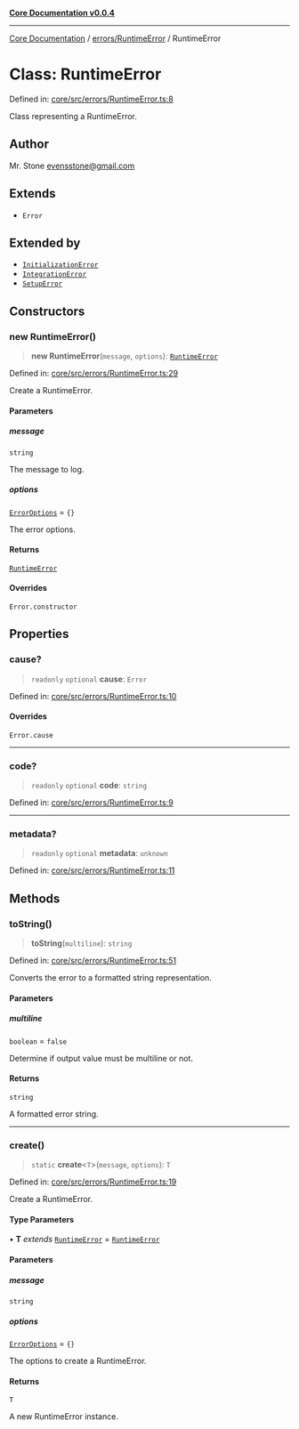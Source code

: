 [**Core Documentation v0.0.4**](../../../README.md)

***

[Core Documentation](../../../modules.md) / [errors/RuntimeError](../README.md) / RuntimeError

# Class: RuntimeError

Defined in: [core/src/errors/RuntimeError.ts:8](https://github.com/stonemjs/core/blob/d2167ff53d508d3a75c05f0cf962180518d3e061/src/errors/RuntimeError.ts#L8)

Class representing a RuntimeError.

## Author

Mr. Stone <evensstone@gmail.com>

## Extends

- `Error`

## Extended by

- [`InitializationError`](../../InitializationError/classes/InitializationError.md)
- [`IntegrationError`](../../IntegrationError/classes/IntegrationError.md)
- [`SetupError`](../../SetupError/classes/SetupError.md)

## Constructors

### new RuntimeError()

> **new RuntimeError**(`message`, `options`): [`RuntimeError`](RuntimeError.md)

Defined in: [core/src/errors/RuntimeError.ts:29](https://github.com/stonemjs/core/blob/d2167ff53d508d3a75c05f0cf962180518d3e061/src/errors/RuntimeError.ts#L29)

Create a RuntimeError.

#### Parameters

##### message

`string`

The message to log.

##### options

[`ErrorOptions`](../../../declarations/interfaces/ErrorOptions.md) = `{}`

The error options.

#### Returns

[`RuntimeError`](RuntimeError.md)

#### Overrides

`Error.constructor`

## Properties

### cause?

> `readonly` `optional` **cause**: `Error`

Defined in: [core/src/errors/RuntimeError.ts:10](https://github.com/stonemjs/core/blob/d2167ff53d508d3a75c05f0cf962180518d3e061/src/errors/RuntimeError.ts#L10)

#### Overrides

`Error.cause`

***

### code?

> `readonly` `optional` **code**: `string`

Defined in: [core/src/errors/RuntimeError.ts:9](https://github.com/stonemjs/core/blob/d2167ff53d508d3a75c05f0cf962180518d3e061/src/errors/RuntimeError.ts#L9)

***

### metadata?

> `readonly` `optional` **metadata**: `unknown`

Defined in: [core/src/errors/RuntimeError.ts:11](https://github.com/stonemjs/core/blob/d2167ff53d508d3a75c05f0cf962180518d3e061/src/errors/RuntimeError.ts#L11)

## Methods

### toString()

> **toString**(`multiline`): `string`

Defined in: [core/src/errors/RuntimeError.ts:51](https://github.com/stonemjs/core/blob/d2167ff53d508d3a75c05f0cf962180518d3e061/src/errors/RuntimeError.ts#L51)

Converts the error to a formatted string representation.

#### Parameters

##### multiline

`boolean` = `false`

Determine if output value must be multiline or not.

#### Returns

`string`

A formatted error string.

***

### create()

> `static` **create**\<`T`\>(`message`, `options`): `T`

Defined in: [core/src/errors/RuntimeError.ts:19](https://github.com/stonemjs/core/blob/d2167ff53d508d3a75c05f0cf962180518d3e061/src/errors/RuntimeError.ts#L19)

Create a RuntimeError.

#### Type Parameters

• **T** *extends* [`RuntimeError`](RuntimeError.md) = [`RuntimeError`](RuntimeError.md)

#### Parameters

##### message

`string`

##### options

[`ErrorOptions`](../../../declarations/interfaces/ErrorOptions.md) = `{}`

The options to create a RuntimeError.

#### Returns

`T`

A new RuntimeError instance.

